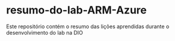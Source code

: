 # resumo-do-lab-ARM-Azure
Este repositório contém o resumo das lições aprendidas durante o desenvolvimento do lab na DIO
